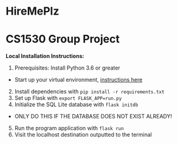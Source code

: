 # HireMePlz
# CS1530 Group Project

**Local Installation Instructions:**
1. Prerequisites: Install Python 3.6 or greater
* Start up your virtual environment, [instructions here](http://flask.pocoo.org/docs/0.12/installation/)
2. Install dependencies with ` pip install -r requirements.txt `
3. Set up Flask with ` export FLASK_APP=run.py `
4. Initialize the SQL Lite database with ` flask initdb `
* ONLY DO THIS IF THE DATABASE DOES NOT EXIST ALREADY!
5. Run the program application with ` flask run `
6. Visit the localhost destination outputted to the terminal
